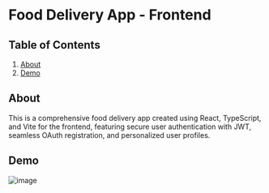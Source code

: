 # Food Delivery App - Frontend

## Table of Contents

<ol>
  <li><a href="#about">About</a></li>
  <li><a href="#demo">Demo</a></li>
</ol>

## About

This is a comprehensive food delivery app created using React, TypeScript, and Vite for the frontend, featuring secure user authentication with JWT, seamless OAuth registration, and personalized user profiles.

## Demo

![image](https://github.com/yiufakinex/food-delivery-app-frontend)

<br>
